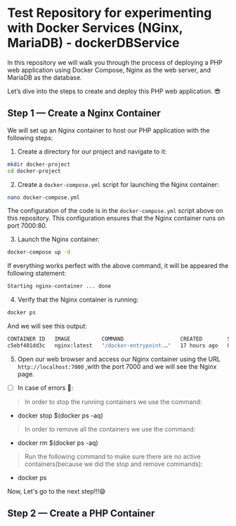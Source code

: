 # Test Repository for experimenting with Docker Services (NGinx, MariaDB) - dockerDBService

In this repository we will walk you through the process of deploying a PHP web application using Docker Compose, Nginx as the web server, and MariaDB as the database.

Let’s dive into the steps to create and deploy this PHP web application. 😎

## Step 1 — Create a Nginx Container

We will set up an Nginx container to host our PHP application with the following steps:

1. Create a directory for our project and navigate to it:
```bash
mkdir docker-project
cd docker-project
```

2. Create a `docker-compose.yml` script for launching the Nginx container:
```bash
nano docker-compose.yml
```
The configuration of the code is in the `docker-compose.yml` script above on this repository.
This configuration ensures that the Nginx container runs on port 7000:80.

3. Launch the Nginx container:
```bash
docker-compose up -d
```
If everything works perfect with the above command, it will be appeared the following statement:
```bash
Starting nginx-container ... done
```

4. Verify that the Nginx container is running:
```bash
docker ps
```
And we will see this output:
```bash
CONTAINER ID   IMAGE          COMMAND                  CREATED        STATUS         PORTS                                   NAMES
c5ebf401dd3c   nginx:latest   "/docker-entrypoint.…"   17 hours ago   Up 5 minutes   0.0.0.0:7000->80/tcp, :::7000->80/tcp   nginx-container
```

5. Open our web browser and access our Nginx container using the URL `http://localhost:7000` ,with the port 7000 and we will see the Nginx page.

- [ ] In case of errors :bug::
>In order to stop the running containers we use the command:
- docker stop $(docker ps -aq)
>In order to remove all the containers we use the command:
- docker rm $(docker ps -aq)
>Run the following command to make sure there are no active containers(because we did the stop and remove commands):
- docker ps

Now, Let's go to the next step!!!😄

## Step 2 — Create a PHP Container









